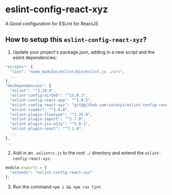 # eslint-config-react-xyz
A Good configuration for ESLint for ReactJS

## How to setup this `eslint-config-react-xyz`?

1. Update your project's package.json, adding in a new script and the eslint dependencies:
````javascript
"scripts": {
  "lint": "node_modules/eslint/bin/eslint.js ./src",
  ...
},
"devDependencies": {
  "eslint": "^3.19.0",
  "eslint-config-airbnb": "^15.0.1",
  "eslint-config-react-app": "^1.0.5",
  "eslint-config-react-xyz": "git@github.com:zainxyz/eslint-config-react-xyz.git",
  "eslint-loader": "^1.8.0",
  "eslint-plugin-flowtype": "^2.35.0",
  "eslint-plugin-import": "^2.7.0",
  "eslint-plugin-jsx-a11y": "^5.0.1",
  "eslint-plugin-react": "^7.1.0",
  ...
},
...
````

2. Add in an `.eslintrc.js` to the root `./` directory and extend the `eslint-config-react-xyz`:
````javascript
module.exports = {
  "extends": "eslint-config-react-xyz"
};
````

3. Run the command `npm i && npm run lint`
